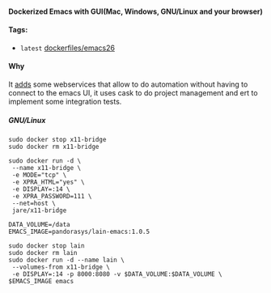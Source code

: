 #### Dockerized Emacs with GUI(Mac, Windows, GNU/Linux and your browser)

#### Tags:
 - `latest`  [dockerfiles/emacs26]()

#### Why
It [adds](https://github.com/JAremko/docker-emacs) some webservices that allow to do automation without having to connect to the emacs UI, it uses cask to do project management and ert to implement some integration tests.


##### GNU/Linux
```
sudo docker stop x11-bridge
sudo docker rm x11-bridge

sudo docker run -d \
 --name x11-bridge \
 -e MODE="tcp" \
 -e XPRA_HTML="yes" \
 -e DISPLAY=:14 \
 -e XPRA_PASSWORD=111 \
 --net=host \
 jare/x11-bridge

DATA_VOLUME=/data
EMACS_IMAGE=pandorasys/lain-emacs:1.0.5

sudo docker stop lain
sudo docker rm lain
sudo docker run -d --name lain \
 --volumes-from x11-bridge \
 -e DISPLAY=:14 -p 8000:8080 -v $DATA_VOLUME:$DATA_VOLUME \
$EMACS_IMAGE emacs
```
